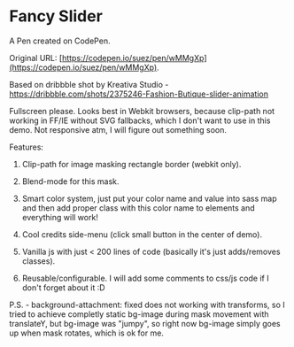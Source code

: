 # Fancy Slider

A Pen created on CodePen.

Original URL: [https://codepen.io/suez/pen/wMMgXp](https://codepen.io/suez/pen/wMMgXp).

Based on dribbble shot by Kreativa Studio - https://dribbble.com/shots/2375246-Fashion-Butique-slider-animation

Fullscreen please. Looks best in Webkit browsers, because clip-path not working in FF/IE without SVG fallbacks, which I don't want to use in this demo. Not responsive atm, I will figure out something soon.

Features:

1) Clip-path for image masking rectangle border (webkit only).

2) Blend-mode for this mask.

3) Smart color system, just put your color name and value into sass map and then add proper class with this color name to elements and everything will work!

4) Cool credits side-menu (click small button in the center of demo).

5) Vanilla js with just < 200 lines of code (basically it's just adds/removes classes).

6) Reusable/configurable. I will add some comments to css/js code if I don't forget about it :D


P.S. - background-attachment: fixed does not working with transforms, so I tried to achieve completly static bg-image during mask movement with translateY, but bg-image was "jumpy", so right now bg-image simply goes up when mask rotates, which is ok for me.